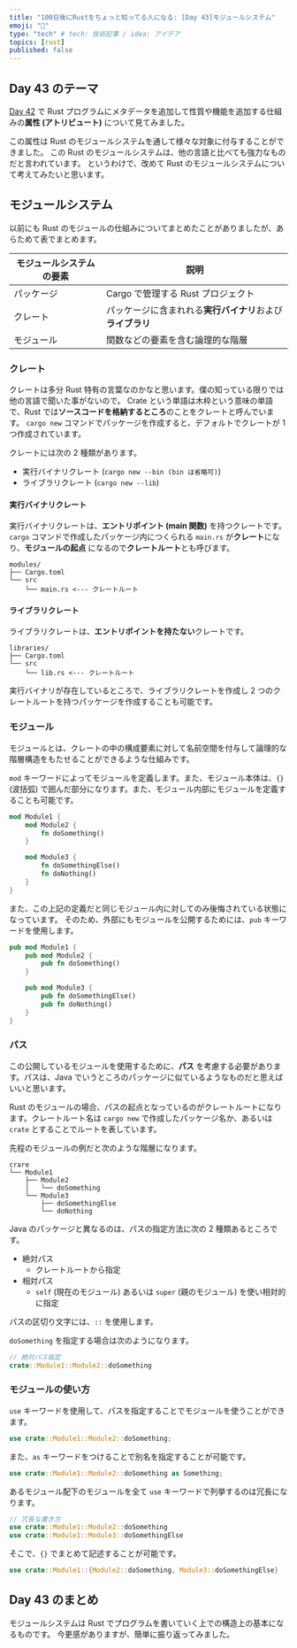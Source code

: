 ```yaml
---
title: "100日後にRustをちょっと知ってる人になる: [Day 43]モジュールシステム"
emoji: "🦀"
type: "tech" # tech: 技術記事 / idea: アイデア
topics: [rust]
published: false
---
```

## Day 43 のテーマ

[Day 42](https://zenn.dev/shinyay/articles/hello-rust-day042) で Rust プログラムにメタデータを追加して性質や機能を追加する仕組みの**属性 (アトリビュート)** について見てみました。

この属性は Rust のモジュールシステムを通して様々な対象に付与することができました。
この Rust のモジュールシステムは、他の言語と比べても強力なものだと言われています。
というわけで、改めて Rust のモジュールシステムについて考えてみたいと思います。

## モジュールシステム

以前にも Rust のモジュールの仕組みについてまとめたことがありましたが、あらためて表でまとめます。

|モジュールシステムの要素|説明|
|--------------------|---|
|パッケージ|Cargo で管理する Rust プロジェクト|
|クレート|パッケージに含まれれる**実行バイナリ**および**ライブラリ**|
|モジュール|関数などの要素を含む論理的な階層|

### クレート

クレートは多分 Rust 特有の言葉なのかなと思います。僕の知っている限りでは他の言語で聞いた事がないので。
Crate という単語は木枠という意味の単語で、Rust では**ソースコードを格納するところ**のことをクレートと呼んでいます。
`cargo new` コマンドでパッケージを作成すると、デフォルトでクレートが 1 つ作成されています。

クレートには次の 2 種類があります。

- 実行バイナリクレート (`cargo new --bin (bin は省略可)`)
- ライブラリクレート (`cargo new --lib`)

#### 実行バイナリクレート

実行バイナリクレートは、**エントリポイント (main 関数)** を持つクレートです。
`cargo` コマンドで作成したパッケージ内につくられる `main.rs` が**クレート**になり、**モジュールの起点** になるので**クレートルート**とも呼びます。

```shell
modules/
├── Cargo.toml
└── src
    └── main.rs <--- クレートルート
```

#### ライブラリクレート

ライブラリクレートは、**エントリポイントを持たない**クレートです。

```shell
libraries/
├── Cargo.toml
└── src
    └── lib.rs <--- クレートルート
```

実行バイナリが存在しているところで、ライブラリクレートを作成し 2 つのクレートルートを持つパッケージを作成することも可能です。

### モジュール

モジュールとは、クレートの中の構成要素に対して名前空間を付与して論理的な階層構造をもたせることができるような仕組みです。

`mod` キーワードによってモジュールを定義します。また、モジュール本体は、`{}` (波括弧) で囲んだ部分になります。また、モジュール内部にモジュールを定義することも可能です。

```rust
mod Module1 {
    mod Module2 {
        fn doSomething()
    }

    mod Module3 {
        fn doSomethingElse()
        fn doNothing()
    }
}
```

また、この上記の定義だと同じモジュール内に対してのみ後悔されている状態になっています。
そのため、外部にもモジュールを公開するためには、`pub` キーワードを使用します。

```rust
pub mod Module1 {
    pub mod Module2 {
        pub fn doSomething()
    }

    pub mod Module3 {
        pub fn doSomethingElse()
        pub fn doNothing()
    }
}
```

### パス

この公開しているモジュールを使用するために、**パス** を考慮する必要があります。パスは、Java でいうところのパッケージに似ているようなものだと思えばいいと思います。

Rust のモジュールの場合、パスの起点となっているのがクレートルートになります。クレートルート名は `cargo new` で作成したパッケージ名か、あるいは `crate` とすることでルートを表しています。

先程のモジュールの例だと次のような階層になります。

```shell
crare
└── Module1
    ├── Module2
    │   └── doSomething
    └── Module3
        ├── doSomethingElse
        └── doNothing
```

Java のパッケージと異なるのは、パスの指定方法に次の 2 種類あるところです。

- 絶対パス
  - クレートルートから指定
- 相対パス
  - `self` (現在のモジュール) あるいは `super` (親のモジュール) を使い相対的に指定

パスの区切り文字には、`::` を使用します。

`doSomething` を指定する場合は次のようになります。

```rust
// 絶対パス指定
crate::Module1::Module2::doSomething
```

### モジュールの使い方

`use` キーワードを使用して、パスを指定することでモジュールを使うことができます。

```rust
use crate::Module1::Module2::doSomething;
```

また、`as` キーワードをつけることで別名を指定することが可能です。

```rust
use crate::Module1::Module2::doSomething as Something;
```

あるモジュール配下のモジュールを全て `use` キーワードで列挙するのは冗長になります。

```rust
// 冗長な書き方
use crate::Module1::Module2::doSomething
use crate::Module1::Module3::doSomethingElse
```

そこで、`{}` でまとめて記述することが可能です。

```rust
use crate::Module1::{Module2::doSomething, Module3::doSomethingElse}
```

## Day 43 のまとめ

モジュールシステムは Rust でプログラムを書いていく上での構造上の基本になるものです。
今更感がありますが、簡単に振り返ってみました。
